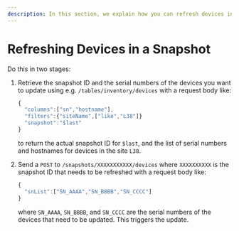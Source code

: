 ```yaml
---
description: In this section, we explain how you can refresh devices in a snapshot.
---
```


# Refreshing Devices in a Snapshot

Do this in two stages:

1. Retrieve the snapshot ID and the serial numbers of the devices you want to
   update using e.g. `/tables/inventory/devices` with a request body like:

   ```js
   {
     "columns":["sn","hostname"],
     "filters":{"siteName",["like","L38"]}
     "snapshot":"$last"
   }
   ```

   to return the actual snapshot ID for `$last`, and the list of serial numbers
   and hostnames for devices in the site `L38`.

2. Send a `POST` to `/snapshots/XXXXXXXXXXX/devices` where `XXXXXXXXXX` is the
   snapshot ID that needs to be refreshed with a request body like:

   ```js
   {
     "snList":["SN_AAAA","SN_BBBB","SN_CCCC"]
   }
   ```

   where `SN_AAAA`, `SN_BBBB`, and `SN_CCCC` are the serial numbers of the
   devices that need to be updated. This triggers the update.
